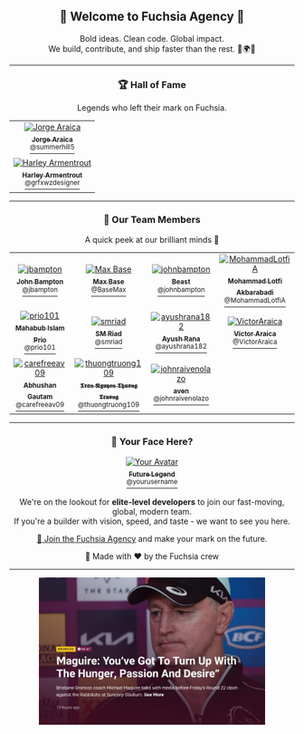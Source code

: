 <h2 align="center">
  🚀 Welcome to Fuchsia Agency 👾
</h2>

<p align="center">
  Bold ideas. Clean code. Global impact.
  <br />
  We build, contribute, and ship faster than the rest. 🔧🌍💡
</p>

---

<div align="center">
  <h3>
    🏆 Hall of Fame
  </h3>
  <p>
    Legends who left their mark on Fuchsia.
  </p>
</div>

<table align="center">
  <tr>
    <td align="center">
      <a href="https://github.com/summerhill5">
        <img src="https://avatars.githubusercontent.com/u/42298149?v=4" width="80" alt="Jorge Araica" title="Jorge Araica" /><br />
        <sub>
          <b>
            Jorge Araica
          </b>
        </sub>
        <br />
        <sup>
          @summerhill5
        </sup>
      </a>
    </td>
  </tr>
  <tr>
    <td align="center">
      <a href="https://github.com/grfxwzdesigner">
        <img src="https://avatars.githubusercontent.com/u/33774837?v=4" width="80" alt="Harley Armentrout" title="Harley Armentrout" /><br />
        <sub>
          <b>
            Harley Armentrout
          </b>
        </sub>
        <br />
        <sup>
          @grfxwzdesigner
        </sup>
      </a>
    </td>
  </tr>
</table>

---

<div align="center">
  <h3>
    👥 Our Team Members
  </h3>
  <p>
    A quick peek at our brilliant minds 💫
  </p>
</div>

<table align="center">
  <tr>
    <td align="center">
      <a href="https://github.com/jbampton">
        <img src="https://avatars.githubusercontent.com/u/418747?v=4" width="80" alt="jbampton" title="jbampton" /><br />
        <sub>
          <b>
            John Bampton
          </b>
        </sub>
        <br />
        <sup>
          @jbampton
        </sup>
      </a>
    </td>
    <td align="center">
      <a href="https://github.com/BaseMax">
        <img src="https://avatars.githubusercontent.com/u/2658040?v=4" width="80" alt="Max Base" title="Max Base" /><br />
        <sub>
          <b>
            Max Base
          </b>
        </sub>
        <br />
        <sup>
          @BaseMax
        </sup>
      </a>
    </td>
    <td align="center">
      <a href="https://github.com/johnbampton">
        <img src="https://avatars.githubusercontent.com/u/20361754?v=4" width="80" alt="johnbampton" title="johnbampton" /><br />
        <sub>
          <b>
            Beast
          </b>
        </sub>
        <br />
        <sup>
          @johnbampton
        </sup>
      </a>
    </td>
    <td align="center">
      <a href="https://github.com/MohammadLotfiA">
        <img src="https://avatars.githubusercontent.com/u/87372623?v=4" width="80" alt="MohammadLotfiA" title="MohammadLotfiA" /><br />
        <sub><b>Mohammad Lotfi Akbarabadi</b></sub><br />
        <sup>
          @MohammadLotfiA
        </sup>
      </a>
    </td>
  </tr>
  <tr>
    <td align="center">
      <a href="https://github.com/prio101">
        <img src="https://avatars.githubusercontent.com/u/3279809?v=4" width="80" alt="prio101" title="prio101" /><br />
        <sub>
          <b>
            Mahabub Islam Prio
          </b>
        </sub>
        <br />
        <sup>
          @prio101
        </sup>
      </a>
    </td>
    <td align="center">
      <a href="https://github.com/smriad">
        <img src="https://avatars.githubusercontent.com/u/21966124?v=4" width="80" alt="smriad" title="smriad" /><br />
        <sub>
          <b>
            SM Riad
          </b>
        </sub>
        <br />
        <sup>
          @smriad
        </sup>
      </a>
    </td>
    <td align="center">
      <a href="https://github.com/ayushrana182">
        <img src="https://avatars.githubusercontent.com/u/43984189?v=4" width="80" alt="ayushrana182" title="ayushrana182" /><br />
        <sub>
          <b>
            Ayush Rana
          </b>
        </sub>
        <br />
        <sup>
          @ayushrana182
        </sup>
      </a>
    </td>
    <td align="center">
      <a href="https://github.com/VictorAraica">
        <img src="https://avatars.githubusercontent.com/u/52689572?v=4" width="80" alt="VictorAraica" title="VictorAraica" /><br />
        <sub>
          <b>
            Víctor Araica
          </b>
        </sub>
        <br />
        <sup>
          @VictorAraica
        </sup>
      </a>
    </td>
  </tr>
  <tr>
    <td align="center">
      <a href="https://github.com/carefreeav09">
        <img src="https://avatars.githubusercontent.com/u/10443785?v=4" width="80" alt="carefreeav09" title="carefreeav09" /><br />
        <sub>
          <b>
            Abhushan Gautam
          </b>
        </sub>
        <br />
        <sup>
          @carefreeav09
        </sup>
      </a>
    </td>
    <td align="center">
      <a href="https://github.com/thuongtruong109">
        <img src="https://avatars.githubusercontent.com/u/88624053?v=4" width="80" alt="thuongtruong109" title="thuongtruong109" /><br />
        <sub>
          <b>
            𝕿𝖗𝖆𝖓 𝕹𝖌𝖚𝖞𝖊𝖓 𝕿𝖍𝖚𝖔𝖓𝖌 𝕿𝖗𝖚𝖔𝖓𝖌
          </b>
        </sub>
        <br />
        <sup>
          @thuongtruong109
        </sup>
      </a>
    </td>
    <td align="center">
      <a href="https://github.com/johnraivenolazo">
        <img src="https://avatars.githubusercontent.com/u/137252774?v=4" width="80" alt="johnraivenolazo" title="johnraivenolazo" /><br />
        <sub>
          <b>aven</b>
        </sub>
        <br />
        <sup>
          @johnraivenolazo
        </sup>
      </a>
    </td>
    <td></td>
  </tr>
</table>

---

<div align="center">
  <h3>
    🌟 Your Face Here?
  </h3>
  <p>
    <a href="https://github.com/fuchsia-agency/.github/issues/new?template=join-team.yml">
      <img src="https://avatars.githubusercontent.com/u/0?v=4" width="80" alt="Your Avatar" title="Your Avatar" /><br />
      <sub><b>Future Legend</b></sub><br />
      <sup>@yourusername</sup>
    </a>
  </p>
  <p>
    We're on the lookout for <strong>elite-level developers</strong> to join our fast-moving, global, modern team. <br />
    If you're a builder with vision, speed, and taste - we want to see you here. 
  </p>
  <p>
    <a href="https://github.com/fuchsia-agency/.github/issues/new?template=join-team.yml">👾 Join the Fuchsia Agency</a> and make your mark on the future.
  </p>
</div>

<p align="center">
  🎨 Made with ❤️ by the Fuchsia crew
</p>

----

<p align="center">
  <img src="https://raw.githubusercontent.com/fuchsia-agency/.github/refs/heads/main/profile/news.jpg" width="400" alt="👾 Join the Fuchsia Agency and make your mark on the future." title="👾 Join the Fuchsia Agency and make your mark on the future." />
</p>
